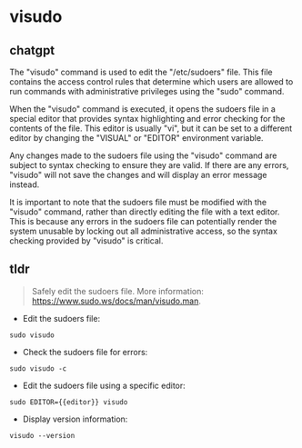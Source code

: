 # visudo 
## chatgpt 
The "visudo" command is used to edit the "/etc/sudoers" file. This file contains the access control rules that determine which users are allowed to run commands with administrative privileges using the "sudo" command. 

When the "visudo" command is executed, it opens the sudoers file in a special editor that provides syntax highlighting and error checking for the contents of the file. This editor is usually "vi", but it can be set to a different editor by changing the "VISUAL" or "EDITOR" environment variable.

Any changes made to the sudoers file using the "visudo" command are subject to syntax checking to ensure they are valid. If there are any errors, "visudo" will not save the changes and will display an error message instead.

It is important to note that the sudoers file must be modified with the "visudo" command, rather than directly editing the file with a text editor. This is because any errors in the sudoers file can potentially render the system unusable by locking out all administrative access, so the syntax checking provided by "visudo" is critical. 

## tldr 
 
> Safely edit the sudoers file.
> More information: <https://www.sudo.ws/docs/man/visudo.man>.

- Edit the sudoers file:

`sudo visudo`

- Check the sudoers file for errors:

`sudo visudo -c`

- Edit the sudoers file using a specific editor:

`sudo EDITOR={{editor}} visudo`

- Display version information:

`visudo --version`
